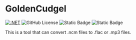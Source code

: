 # GoldenCudgel
[![.NET](https://github.com/billtsui/SunWukong/actions/workflows/dotnet.yml/badge.svg)](https://github.com/billtsui/SunWukong/actions/workflows/dotnet.yml)  ![GitHub License](https://img.shields.io/github/license/billtsui/SunWuKong?color=%2354C64F) ![Static Badge](https://img.shields.io/badge/version-Net%208.0%2CNet%209.0-%2354C64F) ![Static Badge](https://img.shields.io/badge/Platform-macOS%2015%2CWindows%2011-%2354C64F)



This is a tool that can convert .ncm files to .flac or .mp3 files.
